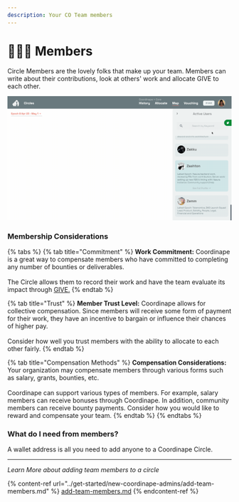 ```yaml
---
description: Your CO Team members
---
```


# 🧑🤝🧑 Members

Circle Members are the lovely folks that make up your team. Members can write about their contributions, look at others' work and allocate GIVE to each other.&#x20;

![Members are the life of Coordinape Circles. ](<../../.gitbook/assets/2022-04-27 15.59.13.gif>)

### Membership Considerations

{% tabs %}
{% tab title="Commitment" %}
**Work Commitment:** Coordinape is a great way to compensate members who have committed to completing any number of bounties or deliverables. \
\
The Circle allows them to record their work and have the team evaluate its impact through [GIVE.](../give/)
{% endtab %}

{% tab title="Trust" %}
**Member Trust Level:** Coordinape allows for collective compensation. Since members will receive some form of payment for their work, they have an incentive to bargain or influence their chances of higher pay. \
\
Consider how well you trust members with the ability to allocate to each other fairly.&#x20;
{% endtab %}

{% tab title="Compensation Methods" %}
**Compensation Considerations:** Your organization may compensate members through various forms such as salary, grants, bounties, etc. \
\
Coordinape can support various types of members. For example, salary members can receive bonuses through Coordinape. In addition, community members can receive bounty payments. Consider how you would like to reward and compensate your team. &#x20;
{% endtab %}
{% endtabs %}

### **What do I need from members?**

A wallet address is all you need to add anyone to a Coordinape Circle.

****

_Learn More about adding team members to a circle_

{% content-ref url="../get-started/new-coordinape-admins/add-team-members.md" %}
[add-team-members.md](../get-started/new-coordinape-admins/add-team-members.md)
{% endcontent-ref %}
